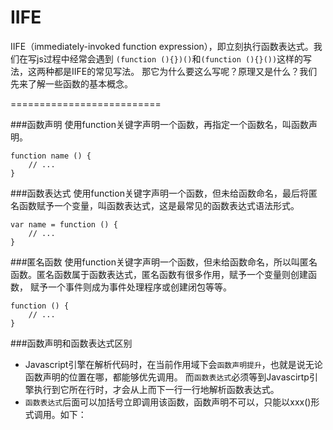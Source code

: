 # IIFE
IIFE（immediately-invoked function expression），即立刻执行函数表达式。我们在写js过程中经常会遇到
`(function (){})()`和`(function (){}())`这样的写法，这两种都是IIFE的常见写法。
那它为什么要这么写呢？原理又是什么？我们先来了解一些函数的基本概念。
	
==========================

###函数声明
使用function关键字声明一个函数，再指定一个函数名，叫函数声明。
	
	function name () {
		// ...
	}

###函数表达式
使用function关键字声明一个函数，但未给函数命名，最后将匿名函数赋予一个变量，叫函数表达式，这是最常见的函数表达式语法形式。

	var name = function () {
		// ...
	}

###匿名函数
使用function关键字声明一个函数，但未给函数命名，所以叫匿名函数。匿名函数属于函数表达式，匿名函数有很多作用，赋予一个变量则创建函数，
赋予一个事件则成为事件处理程序或创建闭包等等。
	
	function () {
		// ...
	}

###函数声明和函数表达式区别
* Javascript引擎在解析代码时，在当前作用域下会`函数声明提升`，也就是说无论函数声明的位置在哪，都能够优先调用。
而`函数表达式`必须等到Javascirtp引擎执行到它所在行时，才会从上而下一行一行地解析函数表达式。
* `函数表达式`后面可以加括号立即调用该函数，函数声明不可以，只能以xxx()形式调用。如下：
